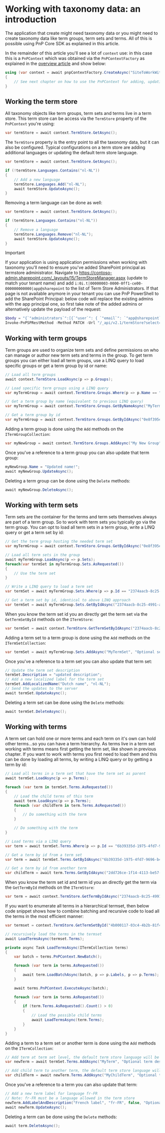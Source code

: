 # Working with taxonomy data: an introduction

The application that create might need taxonomy data or you might need to create taxonomy data like term groups, term sets and terms. All of this is possible using PnP Core SDK as explained in this article.

In the remainder of this article you'll see a lot of `context` use: in this case this is a `PnPContext` which was obtained via the `PnPContextFactory` as explained in the [overview article](readme.md) and show below:

```csharp
using (var context = await pnpContextFactory.CreateAsync("SiteToWorkWith"))
{
    // See next chapter on how to use the PnPContext for adding, updating and deleting data
}
```

## Working the term store

All taxonomy objects like term groups, term sets and terms live in a term store. This term store can be access via the `TermStore` property of the `PnPContext` you're using:

```csharp
var termStore = await context.TermStore.GetAsync();
```

The `TermStore` property is the entry point to all the taxonomy data, but it can also be configured. Typical configurations on a term store are adding additional languages or updating the default term store language.

```csharp
var termStore = await context.TermStore.GetAsync();

if (!termStore.Languages.Contains("nl-NL"))
{
    // Add a new language
    termStore.Languages.Add("nl-NL");
    await termStore.UpdateAsync();
}
```

Removing a term language can be done as well:

```csharp
var termStore = await context.TermStore.GetAsync();

if (termStore.Languages.Contains("nl-NL"))
{
    // Remove a language
    termStore.Languages.Remove("nl-NL");
    await termStore.UpdateAsync();
}
```

> [!Important]
> If your application is using application permissions when working with taxonomy you'll need to ensure you've added SharePoint principal as termstore administrator. Navigate to https://contoso-admin.sharepoint.com/_layouts/15/TermStoreManager.aspx (update to match your tenant name) and add `i:0i.t|00000003-0000-0ff1-ce00-000000000000|app@sharepoint` to the list of Term Store Administrators. If that page is not available anymore in your tenant you can use PnP PowerShell to add the SharePoint Principal: below code will replace the existing admins with the app principal one, so first take note of the added admins or alternatively update the payload of the request:
> ```powershell
> $body = "{`"administrators`":[{`"user`": { `"email`": `"app@sharepoint`", `"userPrincipalName`": `"i:0i.t|00000003-0000-0ff1-ce00-000000000000|app@sharepoint`", displayName: `"SharePoint App`" }}]}"
> Invoke-PnPSPRestMethod -Method PATCH -Url "/_api/v2.1/termStore?select=*,administrators" -Raw -Content $body
> ```

## Working with term groups

Term groups are used to organize term sets and define permissions on who can manage or author new term sets and terms in the group. To get term groups you can either load all term groups, use a LINQ query to load specific groups or get a term group by id or name:

```csharp
// Load all term groups
await context.TermStore.LoadAsync(p => p.Groups);

// Load specific term groups using a LINQ query
var myTermGroup = await context.TermStore.Groups.Where(p => p.Name == "MyTermSets").FirstOrDefaultAsync();

// Get a term group by name (equivalent to previous LINQ query)
var myTermGroup = await context.TermStore.Groups.GetByNameAsync("MyTermSets");

// Get a term group by id
var myTermGroup = await context.TermStore.Groups.GetByIdAsync("0e8f395e-ff58-4d45-9ff7-e331ab728beb");
```

Adding a term group is done using the `Add` methods on the `ITermGroupCollection`:

```csharp
var myNewGroup = await context.TermStore.Groups.AddAsync("My New Group", "Optional group description");
```

Once you've a reference to a term group you can also update that term group:

```csharp
myNewGroup.Name = "Updated name!";
await myNewGroup.UpdateAsync();
```

Deleting a term group can be done using the `Delete` methods:

```csharp
await myNewGroup.DeleteAsync();
```

## Working with term sets

Term sets are the container for the terms and term sets themselves always are part of a term group. So to work with term sets you typically go via the term group. You can opt to load all term sets in a term group, write a LINQ query or get a term set by id:

```csharp
// Get the term group hosting the needed term set 
var myTermGroup = await context.TermStore.Groups.GetByIdAsync("0e8f395e-ff58-4d45-9ff7-e331ab728beb");

// Load all term sets in the group
await myTermGroup.LoadAsync(p => p.Sets);
foreach(var termSet in myTermGroup.Sets.AsRequested())
{
    // Use the term set
}

// Write a LINQ query to load a term set
var termSet = await myTermGroup.Sets.Where(p => p.Id == "2374aacb-8c25-4991-aa94-7585bcedf38d").FirstOrDefaultAsync();

// Get a term set by id, identical to above LINQ approach
var termSet = await myTermGroup.Sets.GetByIdAsync("2374aacb-8c25-4991-aa94-7585bcedf38d");
```

When you know the term set id you an directly get the term set via the `GetTermSetById` methods on the `ITermStore`:

```csharp
var termSet = await context.TermStore.GetTermSetByIdAsync("2374aacb-8c25-4991-aa94-7585bcedf38d", p => p.Description, p => p.Group);
```

Adding a term set to a term group is done using the `Add` methods on the `ITermSetCollection`:

```csharp
var termSet = await myTermGroup.Sets.AddAsync("MyTermSet", "Optional set description");
```

Once you've a reference to a term set you can also update that term set:

```csharp
// Update the term set description
termSet.Description = "updated description";
// Add a new localized label for the term set
termSet.AddLocalizedName("Dutch name", "nl-NL");
// Send the updates to the server
await termSet.UpdateAsync();
```

Deleting a term set can be done using the `Delete` methods:

```csharp
await termSet.DeleteAsync();
```

## Working with terms

A term set can hold one or more terms and each term on it's own can hold other terms...so you can have a term hierarchy. As terms live in a term set working with terms means first getting the term set, like shown in previous chapter. If you want to work with terms you first need to load them and this can be done by loading all terms, by writing a LINQ query or by getting a term by id:

```csharp
// Load all terms in a term set that have the term set as parent
await termSet.LoadAsync(p => p.Terms);

foreach (var term in termSet.Terms.AsRequested())
{
    // Load the child terms of this term
    await term.LoadAsync(p => p.Terms);
    foreach (var childTerm in term.Terms.AsRequested())
    {
        // Do something with the term
    }

    // Do something with the term
}

// Load terms via a LINQ query
var term = await termSet.Terms.Where(p => p.Id == "6b39335d-1975-4fd7-9696-b40d57c9bde7").FirstOrDefaultAsync();

// Get a term by id from a term set
var term = await termSet.Terms.GetByIdAsync("6b39335d-1975-4fd7-9696-b40d57c9bde7");

// Get a term by id from another term
var childTerm = await term.Terms.GetByIdAsync("2dd726ce-1f14-4113-be57-5e0bc2d28914");
```

When you know the term set id and term id you an directly get the term via the `GetTermById` methods on the `ITermStore`:

```csharp
var term = await context.TermStore.GetTermByIdAsync("2374aacb-8c25-4991-aa94-7585bcedf38d", "6b39335d-1975-4fd7-9696-b40d57c9bde7", p => p.Descriptions, p => p.Set);
```

If you want to enumerate all terms in a hierarchical termset, then below code snippet shows how to combine batching and recursive code to load all the terms in the most efficient manner:

```csharp
var termset = context.TermStore.GetTermSetById("4b000117-03c4-4b2b-81f4-21e2ab26d6be", p => p.Description, p => p.Terms);

// recursively load the terms in the termset
await LoadTermsAsync(termset.Terms);

private async Task LoadTermsAsync(ITermCollection terms)
{
    var batch = terms.PnPContext.NewBatch();

    foreach (var term in terms.AsRequested())
    {
        await term.LoadBatchAsync(batch, p => p.Labels, p => p.Terms);
    }

    await terms.PnPContext.ExecuteAsync(batch);

    foreach (var term in terms.AsRequested())
    {
        if (term.Terms.AsRequested().Count() > 0)
        {
            // Load the possible child terms
            await LoadTermsAsync(term.Terms);
        }
    }
}
```

Adding a term to a term set or another term is done using the `Add` methods on the `ITermCollection`:

```csharp
// Add term at term set level, the default term store language will be assumed for the language of the name/description
var newTerm = await termSet.Terms.AddAsync("MyTerm", "Optional term description");

// Add child term to another term, the default term store language will be assumed for the language of the name/description
var childTerm = await newTerm.Terms.AddAsync("MyChildTerm", "Optional term description");
```

Once you've a reference to a term you can also update that term:

```csharp
// Add a new term label for language fr-FR
// Note: fr-FR must be a language allowed in the term store
newTerm.AddLabelAndDescription("French label", "fr-FR", false, "Optional term description");
await newTerm.UpdateAsync();
```

Deleting a term can be done using the `Delete` methods:

```csharp
await term.DeleteAsync();
```
